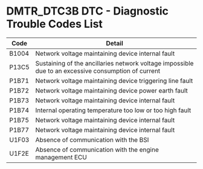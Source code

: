 # DMTR_DTC3B DTC - Diagnostic Trouble Codes List

| Code | Detail |
| - | - |
| B1004 | Network voltage maintaining device internal fault |
| P13C5 | Sustaining of the ancillaries network voltage impossible due to an excessive consumption of current |
| P1B71 | Network voltage maintaining device triggering line fault |
| P1B72 | Network voltage maintaining device power earth fault |
| P1B73 | Network voltage maintaining device internal fault |
| P1B74 | Internal operating temperature too low or too high fault |
| P1B75 | Network voltage maintaining device internal fault |
| P1B77 | Network voltage maintaining device internal fault |
| U1F03 | Absence of communication with the BSI |
| U1F2E | Absence of communication with the engine management ECU |
